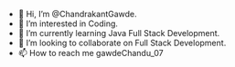 - 👋 Hi, I’m @ChandrakantGawde.
- 👀 I’m interested in Coding.
- 🌱 I’m currently learning Java Full Stack Development.
- 💞️ I’m looking to collaborate on Full Stack Development.
- 📫 How to reach me gawdeChandu_07

<!---
ChandrakantGawde/ChandrakantGawde is a ✨ special ✨ repository because its `README.md` (this file) appears on your GitHub profile.
You can click the Preview link to take a look at your changes.
--->
